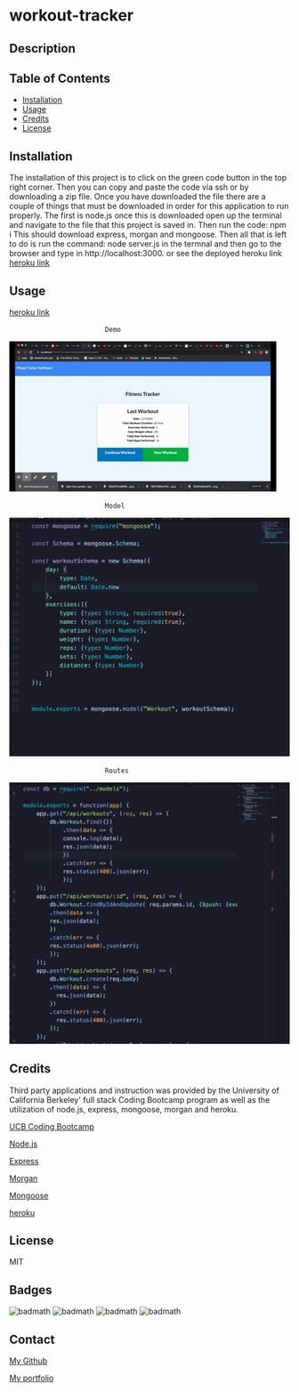 # workout-tracker

## Description 



## Table of Contents
* [Installation](#installation)
* [Usage](#usage)
* [Credits](#credits)
* [License](#license)
   
## Installation

The installation of this project is to click on the green code button in the top right corner. Then you can copy and paste the code via ssh or by downloading a zip file. Once you have downloaded the file there are a couple of things that must be downloaded in order for this application to run properly. The first is node.js once this is downloaded open up the terminal and navigate to the file that this project is saved in. Then run the code:
npm i 
This should download express, morgan and mongoose. Then all that is left to do is run the command:
node server.js 
in the termnal and then go to the browser and type in http://localhost:3000. or see the deployed heroku link [heroku link]()


## Usage 


[heroku link]()


                            Demo

![demo](readme-img/giphy.gif)

                            Model

![Model](readme-img/model.png)

                            Routes

![Rotes](readme-img/routes.png)

   
## Credits

Third party applications and instruction was provided by the University of California Berkeley' full stack Coding Bootcamp program as well as the utilization of node.js, express, mongoose, morgan and heroku.  

[UCB Coding Bootcamp](https://bootcamp.berkeley.edu/coding/)   

[Node.js](https://https://nodejs.org/en/)   

[Express](https://expressjs.com/) 

[Morgan](https://handlebarsjs.com/)

[Mongoose](https://www.mysql.com/)  

[heroku](https://www.heroku.com/free)   

## License

 MIT

## Badges

![badmath](https://img.shields.io/github/issues/hondahelix/workout-tracker)
![badmath](https://img.shields.io/github/forks/hondahelix/workout-tracker)
![badmath](https://img.shields.io/github/stars/hondahelix/workout-tracker)
![badmath](https://img.shields.io/github/license/hondahelix/workout-tracker)

## Contact

[My Github](https://github.com/hondahelix) 

[My portfolio](https://nameless-castle-45341.herokuapp.com)